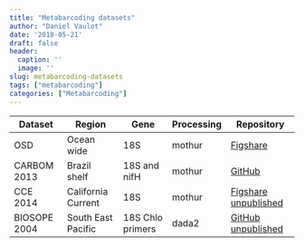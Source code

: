```yaml
---
title: "Metabarcoding datasets"
author: "Daniel Vaulot"
date: '2018-05-21'
draft: false
header:
  caption: ''
  image: ''
slug: metabarcoding-datasets
tags: ["metabarcoding"]
categories: ["Metabarcoding"]
---
```


| Dataset | Region | Gene | Processing | Repository |
| --- | --- | --- | --- | --- |
| OSD | Ocean wide | 18S | mothur | [Figshare](https://figshare.com/articles/Comparison_of_coastal_phytoplankton_composition_estimated_from_the_V4_and_V9_regions_of_18S_rRNA_gene_with_a_focus_on_Chlorophyta/4252646) |
| CARBOM 2013 | Brazil shelf | 18S and nifH | mothur | [GitHub](https://github.com/vaulot/Ribeiro_CARBOM_ISME_2018) |
| CCE 2014 | California Current | 18S | mothur | [Figshare unpublished](https://figshare.com/s/a37291764f6ebb3cf9a1) |
| BIOSOPE 2004 | South East Pacific | 18S Chlo primers| dada2 | [GitHub unpublished](https://github.com/vaulot/metabarcodes_BIOSOPE_2013) |

